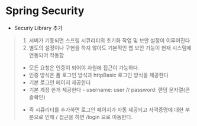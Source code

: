 # Spring Security

- Securiy Library 추가
> 1. 서버가 기동되면 스프링 시큐리티의 초기화 작업 및 보안 설정이 이루어진다
> 2. 별도의 설정이나 구현을 하지 않아도 기본적인 웹 보안 기능이 현재 시스템에 연동되어 작동함
>   - 모든 요청은 인증이 되어야 자원에 접근이 가능하다.
>   - 인증 방식은 폼 로그인 방식과 httpBasic 로그인 방식을 제공한다
>   - 기본 로그인 페이지 제공한다
>   - 기본 계정 한개 제공한다 - username: user // password: 랜덤 문자열(콘솔확인)  
> * 즉 시큐리티를 추가하면 로그인 페이지가 자동 제공되고 자격증명에 대한 부분으로 인해 / 접근을 하면 /login 으로 이동한다.
